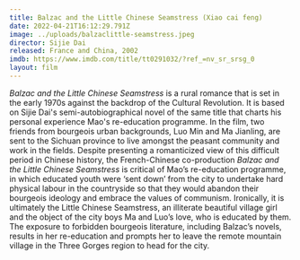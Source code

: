 ```yaml
---
title: Balzac and the Little Chinese Seamstress (Xiao cai feng)
date: 2022-04-21T16:12:29.791Z
image: ../uploads/balzaclittle-seamstress.jpeg
director: Sijie Dai
released: France and China, 2002
imdb: https://www.imdb.com/title/tt0291032/?ref_=nv_sr_srsg_0
layout: film
---
```

*Balzac and the Little Chinese Seamstress* is a rural romance that is set in the early 1970s against the backdrop of the Cultural Revolution.  It is based on Sijie Dai's semi-autobiographical novel of the same title that charts his personal experience Mao's re-education programme. In the film, two friends from bourgeois urban backgrounds, Luo Min and Ma Jianling, are sent to the Sichuan province to live amongst the peasant community and work in the fields. Despite presenting a romanticized view of this difficult period in Chinese history, the French-Chinese co-production *Balzac and the Little Chinese Seamstress* is critical of Mao’s re-education programme, in which educated youth were ‘sent down’ from the city to undertake hard physical labour in the countryside so that they would abandon their bourgeois ideology and embrace the values of communism. Ironically, it is ultimately the Little Chinese Seamstress, an illiterate beautiful village girl and the object of the city boys Ma and Luo’s love, who is educated by them. The exposure to forbidden bourgeois literature, including Balzac’s novels, results in her re-education and prompts her to leave the remote mountain village in the Three Gorges region to head for the city.